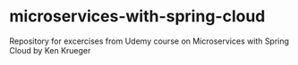# microservices-with-spring-cloud
Repository for excercises from Udemy course on Microservices with Spring Cloud by Ken Krueger
